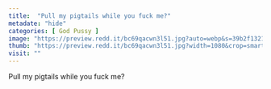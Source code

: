```yaml
---
title:  "Pull my pigtails while you fuck me?"
metadate: "hide"
categories: [ God Pussy ]
image: "https://preview.redd.it/bc69qacwn3l51.jpg?auto=webp&s=39b2f1321db6b1b58325b33819bcc14f4186be9b"
thumb: "https://preview.redd.it/bc69qacwn3l51.jpg?width=1080&crop=smart&auto=webp&s=1f0d7e8ce9adc1e5cc81ef229a9dbfb752b81eb3"
visit: ""
---
```

Pull my pigtails while you fuck me?
